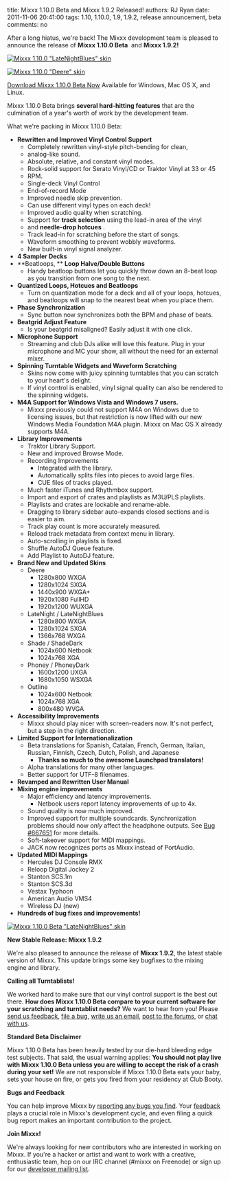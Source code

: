 title: Mixxx 1.10.0 Beta and Mixxx 1.9.2 Released!
authors: RJ Ryan
date: 2011-11-06 20:41:00
tags: 1.10, 1.10.0, 1.9, 1.9.2, release announcement, beta
comments: no

After a long hiatus, we're back! The Mixxx development team is pleased to announce the release of **Mixxx 1.10.0 Beta**  and **Mixxx 1.9.2!**

[![Mixxx 1.10.0 "LateNightBlues" skin]({static}/images/news/Mixxx-1.10.0-LateNightBlues-Cropped.png)]({static}/images/news/Mixxx-1.10.0-LateNightBlues-Cropped.png)

[![Mixxx 1.10.0 "Deere" skin]({static}/images/news/Mixxx-1.10.0-Deere-Cropped.png)]({static}/images/news/Mixxx-1.10.0-Deere-Cropped.png)

[Download Mixxx 1.10.0 Beta Now]({filename}/pages/download.md)
Available for Windows, Mac OS X, and Linux.

Mixxx 1.10.0 Beta brings **several hard-hitting features** that are the culmination of a year's worth of work by the development team.

What we're packing in Mixxx 1.10.0 Beta:
- **Rewritten and Improved Vinyl Control Support**
  - Completely rewritten vinyl-style pitch-bending for clean,
  - analog-like sound.
  - Absolute, relative, and constant vinyl modes.
  - Rock-solid support for Serato Vinyl/CD or Traktor Vinyl at 33 or 45
  - RPM.
  - Single-deck Vinyl Control
  - End-of-record Mode
  - Improved needle skip prevention. 
  - Can use different vinyl types on each deck!
  - Improved audio quality when scratching.
  - Support for **track selection** using the lead-in area of the vinyl
  - and **needle-drop hotcues** .
  - Track lead-in for scratching before the start of songs.
  - Waveform smoothing to prevent wobbly waveforms.
  - New built-in vinyl signal analyzer.
- **4 Sampler Decks**
- **Beatloops, ** **Loop Halve/Double Buttons**
  - Handy beatloop buttons let you quickly throw down an 8-beat loop as
    you transition from one song to the next.
- **Quantized Loops, Hotcues and Beatloops**
  - Turn on quantization mode for a deck and all of your loops, hotcues,
    and beatloops will snap to the nearest beat when you place them.
- **Phase Synchronization**
  - Sync button now synchronizes both the BPM and phase of beats.
- **Beatgrid Adjust Feature**
  - Is your beatgrid misaligned? Easily adjust it with one click.
- **Microphone Support**
  - Streaming and club DJs alike will love this feature. Plug in your
    microphone and MC your show, all without the need for an external
    mixer. 
- **Spinning Turntable Widgets and Waveform Scratching**
  - Skins now come with juicy spinning turntables that you can scratch
    to your heart's delight.
  - If vinyl control is enabled, vinyl signal quality can also be
    rendered to the spinning widgets.
- **M4A Support for Windows Vista and Windows 7 users.**
  - Mixxx previously could not support M4A on Windows due to licensing issues, but that restriction is now lifted with our new Windows Media Foundation M4A plugin.
    Mixxx on Mac OS X already supports M4A.
- **Library Improvements**
  - Traktor Library Support.
  - New and improved Browse Mode.
  - Recording Improvements
    - Integrated with the library.
    - Automatically splits files into pieces to avoid large files.
    - CUE files of tracks played.
  - Much faster iTunes and Rhythmbox support.
  - Import and export of crates and playlists as M3U/PLS playlists.
  - Playlists and crates are lockable and rename-able. 
  - Dragging to library sidebar auto-expands closed sections and is easier to aim.
  - Track play count is more accurately measured.
  - Reload track metadata from context menu in library.
  - Auto-scrolling in playlists is fixed.
  - Shuffle AutoDJ Queue feature.
  - Add Playlist to AutoDJ feature.
- **Brand New and Updated Skins**
  - Deere
    - 1280x800 WXGA
    - 1280x1024 SXGA
    - 1440x900 WXGA+
    - 1920x1080 FullHD
    - 1920x1200 WUXGA
  - LateNight / LateNightBlues
    - 1280x800 WXGA
    - 1280x1024 SXGA
    - 1366x768 WXGA
  - Shade / ShadeDark
    - 1024x600 Netbook
    - 1024x768 XGA
  - Phoney / PhoneyDark
    - 1600x1200 UXGA
    - 1680x1050 WSXGA
  - Outline
    - 1024x600 Netbook
    - 1024x768 XGA
    - 800x480 WVGA
- **Accessibility Improvements**
  - Mixxx should play nicer with screen-readers now. It's not perfect,
    but a step in the right direction.
- **Limited Support for Internationalization**
  - Beta translations for Spanish, Catalan, French, German, Italian, Russian, Finnish, Czech, Dutch, Polish, and Japanese
    - **Thanks so much to the awesome Launchpad translators!**
  - Alpha translations for many other languages.
  - Better support for UTF-8 filenames.
- **Revamped and Rewritten User Manual**
- **Mixing engine improvements**
  - Major efficiency and latency improvements.
    - Netbook users report latency improvements of up to 4x.
  - Sound quality is now much improved.
  - Improved support for multiple soundcards.
    Synchronization problems should now *only* affect the headphone outputs.
    See [Bug #667651](https://bugs.launchpad.net/mixxx/+bug/667651) for more details.
  - Soft-takeover support for MIDI mappings.
  - JACK now recognizes ports as Mixxx instead of PortAudio.
- **Updated MIDI Mappings**
  - Hercules DJ Console RMX
  - Reloop Digital Jockey 2
  - Stanton SCS.1m
  - Stanton SCS.3d
  - Vestax Typhoon
  - American Audio VMS4
  - Wireless DJ (new) 
- **Hundreds of bug fixes and improvements!**

[![Mixxx 1.10.0 Beta "LateNightBlues" skin]({static}/images/news/Mixxx-1.10.0-LateNightBlues-Cropped.png)]({static}/images/news/Mixxx-1.10.0-LateNightBlues-Cropped.png)

**New Stable Release: Mixxx 1.9.2**

We're also pleased to announce the release of **Mixxx 1.9.2**, the latest stable version of Mixxx.
This update brings some key bugfixes to the mixing engine and library.

**Calling all Turntablists!**

We worked hard to make sure that our vinyl control support is the best out there.
**How does Mixxx 1.10.0 Beta compare to your current software for your scratching and turntablist needs?**
We want to hear from you!
Please [send us feedback](https://spreadsheets.google.com/a/mixxx.org/spreadsheet/viewform?formkey=dDlJeS12czk3SWtkVkNRd3UtNURUUkE6MQ), [file a bug](https://bugs.launchpad.net/mixxx/+filebug), [write us an email](mailto:feedback@mixxx.org), [post to the forums](https://mixxx.org/forums/), or [chat with us]({filename}/pages/support.md).

**Standard Beta Disclaimer**

Mixxx 1.10.0 Beta has been heavily tested by our die-hard bleeding edge test subjects.
That said, the usual warning applies:
**You should not play live with Mixxx 1.10.0 Beta unless you are willing to accept the risk of a crash during your set!**
We are not responsible if Mixxx 1.10.0 Beta eats your baby, sets your house on fire, or gets you fired from your residency at Club Booty.

**Bugs and Feedback**

You can help improve Mixxx by [reporting any bugs you find](https://bugs.launchpad.net/mixxx/+filebug).
Your [feedback](https://spreadsheets.google.com/a/mixxx.org/spreadsheet/viewform?formkey=dDlJeS12czk3SWtkVkNRd3UtNURUUkE6MQ) plays a crucial role in Mixxx's development cycle, and even filing a quick bug report makes an important contribution to the project.

**Join Mixxx!**

We're always looking for new contributors who are interested in working on Mixxx.
If you're a hacker or artist and want to work with a creative, enthusiastic team, hop on our IRC channel (#mixxx on Freenode) or sign up for our [developer mailing list](https://lists.sourceforge.net/lists/listinfo/mixxx-devel).
